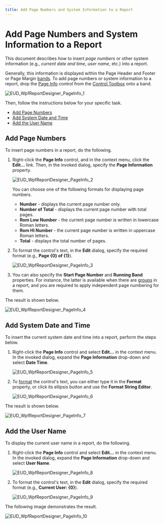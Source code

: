 ```yaml
---
title: Add Page Numbers and System Information to a Report
---
```

# Add Page Numbers and System Information to a Report
This document describes how to insert _page numbers_ or other system information (e.g., _current date and time_, _user name_, etc.) into a report.

Generally, this information is displayed within the Page Header and Footer or Page Margin [bands](../../../../../../interface-elements-for-desktop/articles/report-designer/report-designer-for-wpf/report-elements/report-bands.md). To add page numbers or system information to a report, drop the [Page Info](../../../../../../interface-elements-for-desktop/articles/report-designer/report-designer-for-wpf/report-elements/report-controls.md) control from the [Control Toolbox](../../../../../../interface-elements-for-desktop/articles/report-designer/report-designer-for-wpf/interface-elements/control-toolbox.md) onto a band.

![EUD_WpfReportDesigner_PageInfo_1](../../../../../images/Img123722.png)

Then, follow the instructions below for your specific task.
* [Add Page Numbers](#pagenumbers)
* [Add System Date and Time](#datetime)
* [Add the User Name](#username)

<a name="pagenumbers"/>

## Add Page Numbers
To insert page numbers in a report, do the following.
1. Right-click the **Page Info** control, and in the context menu, click the **Edit...** link. Then, in the invoked dialog, specify the **Page Information** property.
	
	![EUD_WpfReportDesigner_PageInfo_2](../../../../../images/Img123723.png)
	
	You can choose one of the following formats for displaying page numbers.
	* **Number** - displays the current page number only.
	* **Number of Total** - displays the current page number with total pages.
	* **Rom Low Number** - the current page number is written in lowercase Roman letters.
	* **Rom Hi Number** - the current page number is written in uppercase Roman letters.
	* **Total** - displays the total number of pages.
2. To format the control's text, in the **Edit** dialog, specify the required format (e.g., **Page {0} of {1}**).
	
	![EUD_WpfReportDesigner_PageInfo_3](../../../../../images/Img123724.png)
3. You can also specify the **Start Page Number** and **Running Band** properties. For instance, the latter is available when there are [groups](../../../../../../interface-elements-for-desktop/articles/report-designer/report-designer-for-wpf/creating-reports/shaping-data/grouping-data.md) in a report, and you are required to apply independent page numbering for them.

The result is shown below.

![EUD_WpfReportDesigner_PageInfo_4](../../../../../images/Img123725.png)

<a name="datetime"/>

## Add System Date and Time
To insert the current system date and time into a report, perform the steps below.
1. Right-click the **Page Info** control and select **Edit...** in the context menu. In the invoked dialog, expand the **Page Information** drop-down and select **Date Time**.
	
	![EUD_WpfReportDesigner_PageInfo_5](../../../../../images/Img123726.png)
2. To [format](../../../../../../interface-elements-for-desktop/articles/report-designer/report-designer-for-wpf/creating-reports/shaping-data/formatting-data.md) the control's text, you can either type it in the **Format** property, or click its ellipsis button and use the **Format String Editor**.
	
	![EUD_WpfReportDesigner_PageInfo_6](../../../../../images/Img123727.png)

The result is shown below.

![EUD_WpfReportDesigner_PageInfo_7](../../../../../images/Img123728.png)

<a name="username"/>

## Add the User Name
To display the current user name in a report, do the following.
1. Right-click the **Page Info** control and select **Edit...** in the context menu. In the invoked dialog, expand the **Page Information** drop-down and select **User Name**.
	
	![EUD_WpfReportDesigner_PageInfo_8](../../../../../images/Img123729.png)
2. To format the control's text, in the **Edit** dialog, specify the required format (e.g., **Current User: {0}**).
	
	![EUD_WpfReportDesigner_PageInfo_9](../../../../../images/Img123730.png)

The following image demonstrates the result.

![EUD_WpfReportDesigner_PageInfo_10](../../../../../images/Img123731.png)